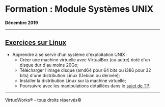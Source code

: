 # Formation : Module Systèmes UNIX

__Décembre 2019__

---

## [Exercices sur Linux](./exercices)

* Apprendre à se servir d'un système d'exploitation UNIX :
    * Créer une machine virtuelle avec VirtualBox (ou autre) doté d'un disque dur d'au moins 20Go;
    * Télécharger l'image disque (amd64 pour 64 bits ou i386 pour 32 bits) d'une distribution Linux (Debian ou dérivée);
    * Installer la distribution Linux sur la machine virtuelle;
    * Poursuivre avec les manipulations détaillées dans le [sujet de TP](./exercices/sujet.pdf).

---

VirtuoWorks® - tous droits réservés©